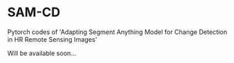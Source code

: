 # SAM-CD
Pytorch codes of 'Adapting Segment Anything Model for Change Detection in HR Remote Sensing Images'

Will be available soon...
